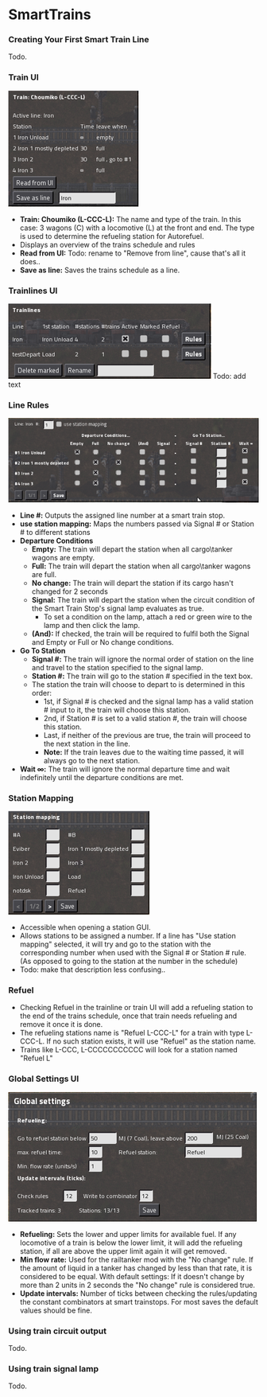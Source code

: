 SmartTrains
===========

### Creating Your First Smart Train Line
Todo.

### Train UI
![Train UI](/readme_content/train_ui.png?raw=true "Train UI")
- **Train: Choumiko (L-CCC-L):** The name and type of the train. In this case: 3 wagons (C) with a locomotive (L) at the front and end. The type is used to determine the refueling station for Autorefuel.
- Displays an overview of the trains schedule and rules
- **Read from UI:** Todo: rename to "Remove from line", cause that's all it does..
- **Save as line:** Saves the trains schedule as a line.

### Trainlines UI
![Trainlines UI](/readme_content/trainline_ui.png?raw=true "Trainlines UI")
Todo: add text

### Line Rules
![Line Rules UI](/readme_content/line_rules.png?raw=true "Line Rules UI")
- **Line #:** Outputs the assigned line number at a smart train stop.
- **use station mapping:** Maps the numbers passed via Signal # or Station # to different stations
- **Departure Conditions**
   - **Empty:** The train will depart the station when all cargo\tanker wagons are empty.
   - **Full:** The train will depart the station when all cargo\tanker wagons are full.
   - **No change:** The train will depart the station if its cargo hasn't changed for 2 seconds
   - **Signal:** The train will depart the station when the circuit condition of the Smart Train Stop's signal lamp evaluates as true.
     - To set a condition on the lamp, attach a red or green wire to the lamp and then click the lamp.
   - **(And):** If checked, the train will be required to fulfil both the Signal and Empty or Full or No change conditions.
- **Go To Station**
   - **Signal #:** The train will ignore the normal order of station on the line and travel to the station specified to the signal lamp.
   - **Station #:** The train will go to the station # specified in the text box.
   - The station the train will choose to depart to is determined in this order:
     - 1st, if Signal # is checked and the signal lamp has a valid station # input to it, the train will choose this station.
     - 2nd, if Station # is set to a valid station #, the train will choose this station.
     - Last, if neither of the previous are true, the train will proceed to the next station in the line.
     - **Note:** If the train leaves due to the waiting time passed, it will always go to the next station.
- **Wait ∞:** The train will ignore the normal departure time and wait indefinitely until the departure conditions are met.

### Station Mapping
![Station Mapping](/readme_content/station_mapping.png?raw=true "Station Mapping")
- Accessible when opening a station GUI.
- Allows stations to be assigned a number. If a line has "Use station mapping" selected, it will try and go to the station with the corresponding number when used with the Signal # or Station # rule. (As opposed to going to the station at the number in the schedule)
- Todo: make that description less confusing..

### Refuel
- Checking Refuel in the trainline or train UI will add a refueling station to the end of the trains schedule, once that train needs refueling and remove it once it is done.
- The refueling stations name is "Refuel L-CCC-L" for a train with type L-CCC-L. If no such station exists, it will use "Refuel" as the station name.
- Trains like L-CCC, L-CCCCCCCCCCC will look for a station named "Refuel L"

### Global Settings UI
![Global Settings](/readme_content/global_settings.png?raw=true "Global Settings")
- **Refueling:** Sets the lower and upper limits for available fuel. If any locomotive of a train is below the lower limit, it will add the refueling station, if all are above the upper limit again it will get removed.
- **Min flow rate:** Used for the railtanker mod with the "No change" rule. If the amount of liquid in a tanker has changed by less than that rate, it is considered to be equal. With default settings: If it doesn't change by more than 2 units in 2 seconds the "No change" rule is considered true.
- **Update intervals:** Number of ticks between checking the rules/updating the constant combinators at smart trainstops. For most saves the default values should be fine.

### Using train circuit output
Todo.

### Using train signal lamp
Todo.
